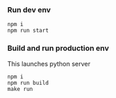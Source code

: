 ### Run dev env
```shell script
npm i
npm run start
```

### Build and run production env
This launches python server
```shell script
npm i
npm run build
make run
```
